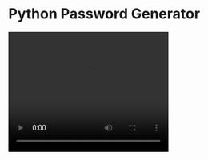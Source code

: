 # Python Password Generator


<video width="320" height="240" controls>
  <source src="FinalCreation.mp4" type="video/mp4">
</video>
